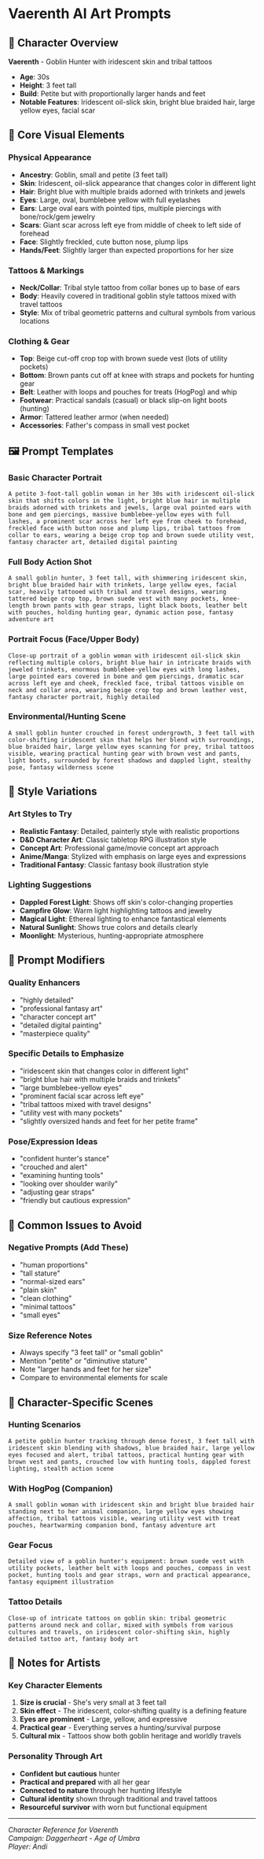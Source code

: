 # Vaerenth AI Art Prompts

## 🎨 Character Overview
**Vaerenth** - Goblin Hunter with iridescent skin and tribal tattoos
- **Age**: 30s
- **Height**: 3 feet tall
- **Build**: Petite but with proportionally larger hands and feet
- **Notable Features**: Iridescent oil-slick skin, bright blue braided hair, large yellow eyes, facial scar

## 🎯 Core Visual Elements

### Physical Appearance
- **Ancestry**: Goblin, small and petite (3 feet tall)
- **Skin**: Iridescent, oil-slick appearance that changes color in different light
- **Hair**: Bright blue with multiple braids adorned with trinkets and jewels
- **Eyes**: Large, oval, bumblebee yellow with full eyelashes
- **Ears**: Large oval ears with pointed tips, multiple piercings with bone/rock/gem jewelry
- **Scars**: Giant scar across left eye from middle of cheek to left side of forehead
- **Face**: Slightly freckled, cute button nose, plump lips
- **Hands/Feet**: Slightly larger than expected proportions for her size

### Tattoos & Markings
- **Neck/Collar**: Tribal style tattoo from collar bones up to base of ears
- **Body**: Heavily covered in traditional goblin style tattoos mixed with travel tattoos
- **Style**: Mix of tribal geometric patterns and cultural symbols from various locations

### Clothing & Gear
- **Top**: Beige cut-off crop top with brown suede vest (lots of utility pockets)
- **Bottom**: Brown pants cut off at knee with straps and pockets for hunting gear
- **Belt**: Leather with loops and pouches for treats (HogPog) and whip
- **Footwear**: Practical sandals (casual) or black slip-on light boots (hunting)
- **Armor**: Tattered leather armor (when needed)
- **Accessories**: Father's compass in small vest pocket

## 🖼️ Prompt Templates

### Basic Character Portrait
```
A petite 3-foot-tall goblin woman in her 30s with iridescent oil-slick skin that shifts colors in the light, bright blue hair in multiple braids adorned with trinkets and jewels, large oval pointed ears with bone and gem piercings, massive bumblebee-yellow eyes with full lashes, a prominent scar across her left eye from cheek to forehead, freckled face with button nose and plump lips, tribal tattoos from collar to ears, wearing a beige crop top and brown suede utility vest, fantasy character art, detailed digital painting
```

### Full Body Action Shot
```
A small goblin hunter, 3 feet tall, with shimmering iridescent skin, bright blue braided hair with trinkets, large yellow eyes, facial scar, heavily tattooed with tribal and travel designs, wearing tattered beige crop top, brown suede vest with many pockets, knee-length brown pants with gear straps, light black boots, leather belt with pouches, holding hunting gear, dynamic action pose, fantasy adventure art
```

### Portrait Focus (Face/Upper Body)
```
Close-up portrait of a goblin woman with iridescent oil-slick skin reflecting multiple colors, bright blue hair in intricate braids with jeweled trinkets, enormous bumblebee-yellow eyes with long lashes, large pointed ears covered in bone and gem piercings, dramatic scar across left eye and cheek, freckled face, tribal tattoos visible on neck and collar area, wearing beige crop top and brown leather vest, fantasy character portrait, highly detailed
```

### Environmental/Hunting Scene
```
A small goblin hunter crouched in forest undergrowth, 3 feet tall with color-shifting iridescent skin that helps her blend with surroundings, blue braided hair, large yellow eyes scanning for prey, tribal tattoos visible, wearing practical hunting gear with brown vest and pants, light boots, surrounded by forest shadows and dappled light, stealthy pose, fantasy wilderness scene
```

## 🎨 Style Variations

### Art Styles to Try
- **Realistic Fantasy**: Detailed, painterly style with realistic proportions
- **D&D Character Art**: Classic tabletop RPG illustration style
- **Concept Art**: Professional game/movie concept art approach
- **Anime/Manga**: Stylized with emphasis on large eyes and expressions
- **Traditional Fantasy**: Classic fantasy book illustration style

### Lighting Suggestions
- **Dappled Forest Light**: Shows off skin's color-changing properties
- **Campfire Glow**: Warm light highlighting tattoos and jewelry
- **Magical Light**: Ethereal lighting to enhance fantastical elements
- **Natural Sunlight**: Shows true colors and details clearly
- **Moonlight**: Mysterious, hunting-appropriate atmosphere

## 🔧 Prompt Modifiers

### Quality Enhancers
- "highly detailed"
- "professional fantasy art"
- "character concept art"
- "detailed digital painting"
- "masterpiece quality"

### Specific Details to Emphasize
- "iridescent skin that changes color in different light"
- "bright blue hair with multiple braids and trinkets"
- "large bumblebee-yellow eyes"
- "prominent facial scar across left eye"
- "tribal tattoos mixed with travel designs"
- "utility vest with many pockets"
- "slightly oversized hands and feet for her petite frame"

### Pose/Expression Ideas
- "confident hunter's stance"
- "crouched and alert"
- "examining hunting tools"
- "looking over shoulder warily"
- "adjusting gear straps"
- "friendly but cautious expression"

## 🚫 Common Issues to Avoid

### Negative Prompts (Add These)
- "human proportions"
- "tall stature"
- "normal-sized ears"
- "plain skin"
- "clean clothing"
- "minimal tattoos"
- "small eyes"

### Size Reference Notes
- Always specify "3 feet tall" or "small goblin"
- Mention "petite" or "diminutive stature"
- Note "larger hands and feet for her size"
- Compare to environmental elements for scale

## 🎯 Character-Specific Scenes

### Hunting Scenarios
```
A petite goblin hunter tracking through dense forest, 3 feet tall with iridescent skin blending with shadows, blue braided hair, large yellow eyes focused and alert, tribal tattoos, practical hunting gear with brown vest and pants, crouched low with hunting tools, dappled forest lighting, stealth action scene
```

### With HogPog (Companion)
```
A small goblin woman with iridescent skin and bright blue braided hair standing next to her animal companion, large yellow eyes showing affection, tribal tattoos visible, wearing utility vest with treat pouches, heartwarming companion bond, fantasy adventure art
```

### Gear Focus
```
Detailed view of a goblin hunter's equipment: brown suede vest with utility pockets, leather belt with loops and pouches, compass in vest pocket, hunting tools and gear straps, worn and practical appearance, fantasy equipment illustration
```

### Tattoo Details
```
Close-up of intricate tattoos on goblin skin: tribal geometric patterns around neck and collar, mixed with symbols from various cultures and travels, on iridescent color-shifting skin, highly detailed tattoo art, fantasy body art
```

## 📝 Notes for Artists

### Key Character Elements
1. **Size is crucial** - She's very small at 3 feet tall
2. **Skin effect** - The iridescent, color-shifting quality is a defining feature
3. **Eyes are prominent** - Large, yellow, and expressive
4. **Practical gear** - Everything serves a hunting/survival purpose
5. **Cultural mix** - Tattoos show both goblin heritage and worldly travels

### Personality Through Art
- **Confident but cautious** hunter
- **Practical and prepared** with all her gear
- **Connected to nature** through her hunting lifestyle
- **Cultural identity** shown through traditional and travel tattoos
- **Resourceful survivor** with worn but functional equipment

---

*Character Reference for Vaerenth*  
*Campaign: Daggerheart - Age of Umbra*  
*Player: Andi*